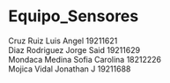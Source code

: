 # Equipo_Sensores  
Cruz Ruiz Luis Angel 19211621  
Diaz Rodriguez Jorge Said 19211629  
Mondaca Medina Sofia Carolina 18212226  
Mojica Vidal Jonathan J 19211688  
